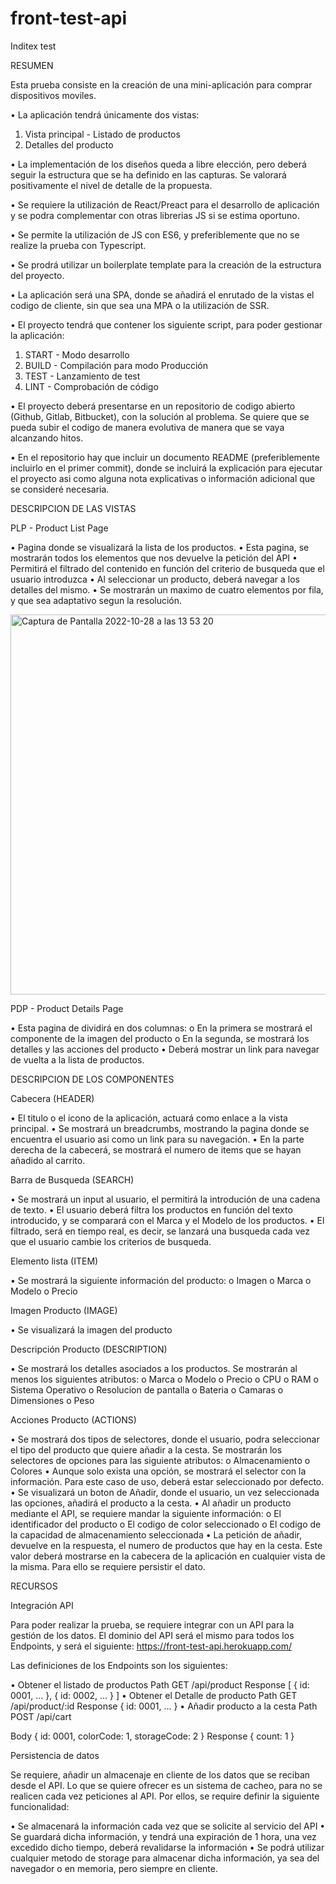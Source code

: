 # front-test-api
Inditex test


RESUMEN

Esta prueba consiste en la creación de una mini-aplicación para comprar dispositivos moviles.

• La aplicación tendrá únicamente dos vistas:
  1. Vista principal - Listado de productos
  2. Detalles del producto
  
• La implementación de los diseños queda a libre elección, pero deberá seguir la
estructura que se ha definido en las capturas. Se valorará positivamente el nivel de
detalle de la propuesta.

• Se requiere la utilización de React/Preact para el desarrollo de aplicación y se podra
complementar con otras librerias JS si se estima oportuno.

• Se permite la utilización de JS con ES6, y preferiblemente que no se realize la prueba
con Typescript.

• Se prodrá utilizar un boilerplate template para la creación de la estructura del proyecto.

• La aplicación será una SPA, donde se añadirá el enrutado de la vistas el codigo de
cliente, sin que sea una MPA o la utilización de SSR.

• El proyecto tendrá que contener los siguiente script, para poder gestionar la aplicación:
1. START - Modo desarrollo
2. BUILD - Compilación para modo Producción
3. TEST - Lanzamiento de test
4. LINT - Comprobación de código

• El proyecto deberá presentarse en un repositorio de codigo abierto (Github, Gitlab,
Bitbucket), con la solución al problema. Se quiere que se pueda subir el codigo de
manera evolutiva de manera que se vaya alcanzando hitos.

• En el repositorio hay que incluir un documento README (preferiblemente incluirlo en el
primer commit), donde se incluirá la explicación para ejecutar el proyecto asi como
alguna nota explicativas o información adicional que se consideré necesaria.

DESCRIPCION DE LAS VISTAS

PLP - Product List Page

• Pagina donde se visualizará la lista de los productos.
• Esta pagina, se mostrarán todos los elementos que nos devuelve la petición del API
• Permitirá el filtrado del contenido en función del criterio de busqueda que el usuario
introduzca
• Al seleccionar un producto, deberá navegar a los detalles del mismo.
• Se mostrarán un maximo de cuatro elementos por fila, y que sea adaptativo segun la
resolución.

<img width="608" alt="Captura de Pantalla 2022-10-28 a las 13 53 20" src="https://user-images.githubusercontent.com/81261121/198581041-81b93f53-1815-4bd9-a5bb-f9233fab43c0.png">


PDP - Product Details Page

• Esta pagina de dividirá en dos columnas:
o En la primera se mostrará el componente de la imagen del producto
o En la segunda, se mostrará los detalles y las acciones del producto
• Deberá mostrar un link para navegar de vuelta a la lista de productos.

DESCRIPCION DE LOS COMPONENTES

Cabecera (HEADER)

• El titulo o el icono de la aplicación, actuará como enlace a la vista principal.
• Se mostrará un breadcrumbs, mostrando la pagina donde se encuentra el usuario asi
como un link para su navegación.
• En la parte derecha de la cabecerá, se mostrará el numero de items que se hayan
añadido al carrito.

Barra de Busqueda (SEARCH)

• Se mostrará un input al usuario, el permitirá la introdución de una cadena de texto.
• El usuario deberá filtra los productos en función del texto introducido, y se comparará
con el Marca y el Modelo de los productos.
• El filtrado, será en tiempo real, es decir, se lanzará una busqueda cada vez que el
usuario cambie los criterios de busqueda.

Elemento lista (ITEM)

• Se mostrará la siguiente información del producto:
o Imagen
o Marca
o Modelo
o Precio

Imagen Producto (IMAGE)

• Se visualizará la imagen del producto

Descripción Producto (DESCRIPTION)

• Se mostrará los detalles asociados a los productos. Se mostrarán al menos los siguientes
atributos:
o Marca
o Modelo
o Precio
o CPU
o RAM
o Sistema Operativo
o Resolucion de pantalla
o Bateria
o Camaras
o Dimensiones
o Peso

Acciones Producto (ACTIONS)

• Se mostrará dos tipos de selectores, donde el usuario, podra seleccionar el tipo del
producto que quiere añadir a la cesta. Se mostrarán los selectores de opciones para las
siguiente atributos:
o Almacenamiento
o Colores
• Aunque solo exista una opción, se mostrará el selector con la información. Para este
caso de uso, deberá estar seleccionado por defecto.
• Se visualizará un boton de Añadir, donde el usuario, un vez seleccionada las opciones,
añadirá el producto a la cesta.
• Al añadir un producto mediante el API, se requiere mandar la siguiente información:
o El identificador del producto
o El codigo de color seleccionado
o El codigo de la capacidad de almacenamiento seleccionada
• La petición de añadir, devuelve en la respuesta, el numero de productos que hay en la
cesta. Este valor deberá mostrarse en la cabecera de la aplicación en cualquier vista
de la misma. Para ello se requiere persistir el dato.

RECURSOS

Integración API

Para poder realizar la prueba, se requiere integrar con un API para la gestión de los datos.
El dominio del API será el mismo para todos los Endpoints, y será el siguiente:
https://front-test-api.herokuapp.com/

Las definiciones de los Endpoints son los siguientes:

• Obtener el listado de productos
Path
GET /api/product
Response
[
{
id: 0001,
...
},
{
id: 0002,
...
}
]
• Obtener el Detalle de producto
Path
GET /api/product/:id
Response
{
id: 0001,
...
}
• Añadir producto a la cesta
Path
POST /api/cart

Body
{
id: 0001,
colorCode: 1,
storageCode: 2
}
Response
{
count: 1
}


Persistencia de datos

Se requiere, añadir un almacenaje en cliente de los datos que se reciban desde el API. Lo que
se quiere ofrecer es un sistema de cacheo, para no se realicen cada vez peticiones al API. Por
ellos, se require definir la siguiente funcionalidad:

• Se almacenará la información cada vez que se solicite al servicio del API
• Se guardará dicha información, y tendrá una expiración de 1 hora, una vez excedido
dicho tiempo, deberá revalidarse la información
• Se podrá utilizar cualquier metodo de storage para almacenar dicha información, ya
sea del navegador o en memoria, pero siempre en cliente.
